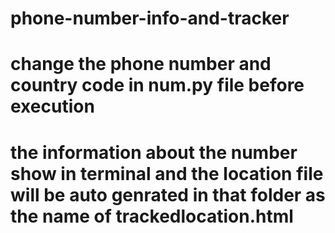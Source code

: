 # phone-number-info-and-tracker
# change the phone number and country code in num.py file before execution
# the information about the number show in terminal and the location file will be auto genrated in that folder as the name of trackedlocation.html 
